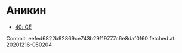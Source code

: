 # Аникин
- [40: CE](40.md)

Commit: eefed6822b92869ce743b29119777c6e8daf0f60
 fetched at: 20201216-050204
